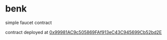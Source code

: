 # benk
simple faucet contract


contract deployed at [0x99981AC9c505869FAf913eC43C945699Cb52bd2E](https://mumbai.polygonscan.com/address/0x99981AC9c505869FAf913eC43C945699Cb52bd2E)